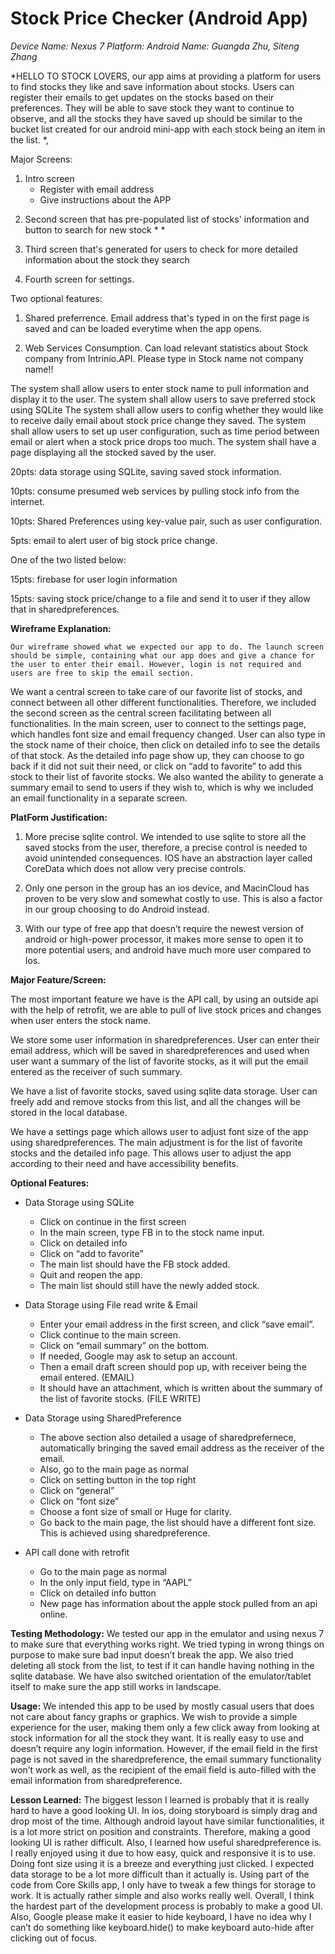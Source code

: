 # Stock Price Checker (Android App)

*Device Name: Nexus 7		Platform: Android
Name:  Guangda Zhu,  Siteng Zhang*

*HELLO TO STOCK LOVERS, our app aims at providing a platform for users to find stocks they like and save information about stocks. Users can register their emails to get updates on the stocks based on their preferences. They will be able to save stock they want to continue to observe, and all the stocks they have saved up should be similar to the bucket list created for our android mini-app with each stock being an item in the list. *, 


Major Screens:  

1. Intro screen
    * Register with email address
    * Give instructions about the APP

2) Second screen that has pre-populated list of stocks' information and button to search for new stock
    * 
    *
    
3) Third screen that's generated for users to check for more detailed information about the stock they search
4) Fourth screen for settings. 



Two optional features: 
1) Shared preferrence. Email address that's typed in on the first page is saved and can be loaded everytime when the app opens. 

2) Web Services Consumption. Can load relevant statistics about Stock company from Intrinio.API. Please type in Stock name not company name!!



The system shall allow users to enter stock name to pull information and display it to the user. 
The system shall allow users to save preferred stock using SQLite
The system shall allow users to config whether they would like to receive daily email about stock price change they saved. 
The system shall allow users to set up user configuration, such as time period between email or alert when a stock price drops too much. 
The system shall have a page displaying all the stocked saved by the user. 



20pts: data storage using SQLite, saving saved stock information. 

10pts: consume presumed web services by pulling stock info from the internet.

10pts: Shared Preferences using key-value pair, such as user configuration. 

5pts: email to alert user of big stock price change. 


One of the two listed below:

15pts: firebase for user login information

15pts: saving stock price/change to a file and send it to user if they allow that in sharedpreferences. 

**Wireframe Explanation:**

	Our wireframe showed what we expected our app to do. The launch screen should be simple, containing what our app does and give a chance for the user to enter their email. However, login is not required and users are free to skip the email section. 
  
  We want a central screen to take care of our favorite list of stocks, and connect between all other different functionalities. Therefore, we included the second screen as the central screen facilitating between all functionalities. In the main screen, user to connect to the settings page, which handles font size and email frequency changed. User can also type in the stock name of their choice, then click on detailed info to see the details of that stock. As the detailed info page show up, they can choose to go back if it did not suit their need, or click on “add to favorite” to add this stock to their list of favorite stocks. We also wanted the ability to generate a summary email to send to users if they wish to, which is why we included an email functionality in a separate screen. 


**PlatForm Justification:**

1. More precise sqlite control. We intended to use sqlite to store all the saved stocks from the user, therefore, a precise control is needed to avoid unintended consequences. IOS have an abstraction layer called CoreData which does not allow very precise controls. 
  
2. Only one person in the group has an ios device, and MacinCloud has proven to be very slow and somewhat costly to use. This is also a factor in our group choosing to do Android instead. 

3. With our type of free app that doesn’t require the newest version of android or high-power processor, it makes more sense to open it to more potential users, and android have much more user compared to Ios. 


**Major Feature/Screen:**

The most important feature we have is the API call, by using an outside api with the help of retrofit, we are able to pull of live stock prices and changes when user enters the stock name.

We store some user information in sharedpreferences. User can enter their email address, which will be saved in sharedpreferences and used when user want a summary of the list of favorite stocks, as it will put the email entered as the receiver of such summary.

We have a list of favorite stocks, saved using sqlite data storage. User can freely add and remove stocks from this list, and all the changes will be stored in the local database.

We have a settings page which allows user to adjust font size of the app using sharedpreferences. The main adjustment is for the list of favorite stocks and the detailed info page. This allows user to adjust the app according to their need and have accessibility benefits. 

**Optional Features:**

* Data Storage using SQLite 
    * Click on continue in the first screen
    * In the main screen, type FB in to the stock name input.
    * Click on detailed info
    * Click on “add to favorite”
    * The main list should have the FB stock added. 
    * Quit and reopen the app.
    * The main list should still have the newly added stock. 

* Data Storage using File read write & Email
    * Enter your email address in the first screen, and click “save email”.
    * Click continue to the main screen.
    * Click on “email summary” on the bottom.
    * If needed, Google may ask to setup an account.
    * Then a email draft screen should pop up, with receiver being the email entered. (EMAIL)
    * It should have an attachment, which is written about the summary of the list of favorite stocks. (FILE WRITE)
    
* Data Storage using SharedPreference
    * The above section also detailed a usage of sharedprefernece, automatically bringing the saved email address as the receiver of the email.
    * Also, go to the main page as normal
    * Click on setting button in the top right
    * Click on “general”
    * Click on “font size”
    * Choose a font size of small or Huge for clarity.
    * Go back to the main page, the list should have a different font size. This is achieved using sharedpreference. 

* API call done with retrofit
    * Go to the main page as normal
    * In the only input field, type in “AAPL”
    * Click on detailed info button
    * New page has information about the apple stock pulled from an api online. 


**Testing Methodology:**
	We tested our app in the emulator and using nexus 7 to make sure that everything works right. We tried typing in wrong things on purpose to make sure bad input doesn’t break the app. We also tried deleting all stock from the list, to test if it can handle having nothing in the sqlite database. We have also switched orientation of the emulator/tablet itself to make sure the app still works in landscape. 

**Usage:**
	We intended this app to be used by mostly casual users that does not care about fancy graphs or graphics. We wish to provide a simple experience for the user, making them only a few click away from looking at stock information for all the stock they want. 
	It is really easy to use and doesn’t require any login information. However, if the email field in the first page is not saved in the sharedpreference, the email summary functionality won’t work as well, as the recipient of the email field is auto-filled with the email information from sharedpreference. 

**Lesson Learned:**
	The biggest lesson I learned is probably that it is really hard to have a good looking UI. In ios, doing storyboard is simply drag and drop most of the time. Although android layout have similar functionalities, it is a lot more strict on position and constraints. Therefore, making a good looking UI is rather difficult. 
	Also, I learned how useful sharedpreference is. I really enjoyed using it due to how easy, quick and responsive it is to use. Doing font size using it is a breeze and everything just clicked. 
	I expected data storage to be a lot more difficult than it actually is. Using part of the code from Core Skills app, I only have to tweak a few things for storage to work. It is actually rather simple and also works really well. 
	Overall, I think the hardest part of the development process is probably to make a good UI. Also, Google please make it easier to hide keyboard, I have no idea why I can’t do something like keyboard.hide() to make keyboard auto-hide after clicking out of focus. 
	

